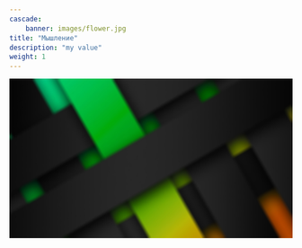 ```yaml
---
cascade:
    banner: images/flower.jpg
title: "Мышление"
description: "my value"
weight: 1
---
```

![img](/lines.jpg)